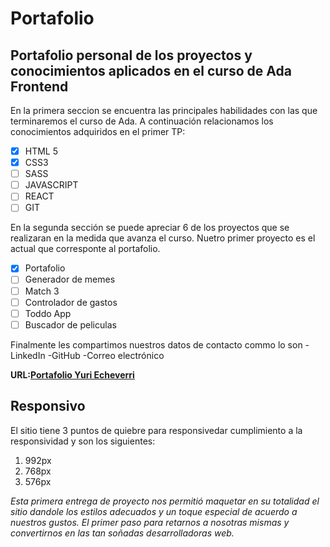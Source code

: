 # Portafolio
## Portafolio personal de los proyectos y conocimientos aplicados en el curso de Ada Frontend

En la primera seccion se encuentra las principales habilidades con las que terminaremos el curso de Ada. A continuación relacionamos los conocimientos adquiridos en el primer TP:
- [X] HTML 5
- [X] CSS3
- [ ] SASS
- [ ] JAVASCRIPT
- [ ] REACT
- [ ] GIT

En la segunda sección se puede apreciar 6 de los proyectos que se realizaran en la medida que avanza el curso. Nuetro primer proyecto es el actual que corresponte al portafolio. 
- [X] Portafolio
- [ ] Generador de memes
- [ ] Match 3
- [ ] Controlador de gastos 
- [ ] Toddo App
- [ ] Buscador de peliculas

Finalmente les compartimos nuestros datos de contacto commo lo son 
-LinkedIn
-GitHub
-Correo electrónico

**URL:[Portafolio Yuri Echeverri](https://yuriecheverri.github.io/personal-portfolio/)**

## Responsivo

El sitio tiene 3 puntos de quiebre para responsivedar cumplimiento  a la responsividad y son los siguientes:

1. 992px
2. 768px
3. 576px

*Esta primera entrega de proyecto nos permitió maquetar en su totalidad el sitio dandole los estilos adecuados y un toque especial de acuerdo a nuestros gustos. El primer paso para retarnos a nosotras mismas y convertirnos en las tan soñadas desarrolladoras web.* 

